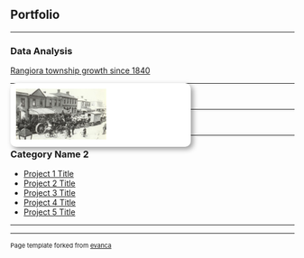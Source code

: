 ## Portfolio

---

### Data Analysis 

[Rangiora township growth since 1840](/sample_page)

<style type="text/css">
			
    .propertylabel {
		font-family: Helvetica, sans-serif;
		font-size: 4px;
		fill: rgb(239,101,72);
		text-anchor: middle;
        display: none;
    }

    #divStoryBox {
        position: absolute;
        width: 300px;
        height: auto;
        padding: 10px;
        background-color: white;
        -webkit-border-radius: 10px;
        -moz-border-radius: 10px;
        border-radius: 10px;
        -webkit-box-shadow: 4px 4px 10px rgba(0, 0, 0, 0.4);
        -moz-box-shadow: 4px 4px 10px rgba(0, 0, 0, 0.4);
        box-shadow: 4px 4px 10px rgba(0, 0, 0, 0.4);
        pointer-events: none;
    }
			
	#divStoryBox.hidden {
		display: none;
	}

    #divStoryBox p {
        margin: 0;
        font-family: sans-serif;
        font-size: 12px;
        line-height: 16px;    
    }

</style>

<div id="d3div">
    <!-- Step slider-->
    <div class="row align-items-center">
        <div class="col-sm">
            <div id="slider-step"></div>
        </div>
    </div>	
        <!-- Population bar chart -->
    <div id="divChart"></div>
    <!-- Properties map -->
    <div id="divMap"></div>
    <!-- Story box for text and images -->
    <div id="divStoryBox" >
        <p><strong><span id="storyBoxTitle"></span></strong></p>
        <p><span id="storyBoxText"></span></p>
        <img src="/images/rangiora_high_street.png" alt="Farmers Co-op store" height="90px" width="160px">
        <p><span id="storyBoxCitation" style="font-size: 9px; color: #8d918d"></span></p>
    </div>
</div>

<script src="https://d3js.org/d3.v7.min.js"></script>
<script src="https://unpkg.com/d3-simple-slider"></script>
<script type="text/javascript">

    //Define Global variables
    const baseDataset = [ 
        { key: 0, decade: 1840, population: 0, color: `#004529`, text: `Prior to Ngati Toa's attack and destruction of Kaiapohia Pa in 1831, Ngai Tahu built pataka in Rangiora to store weapons and food.` },		
        { key: 1, decade: 1850, population: 20, color: `#004529`, text: `In 1851, Charles Torlesse and John Boys, together with their wives (two Townsend sisters from Ferrymead - Alicia and Priscilla) were the first Europeans to build homes on recently acquired rural sections in Rangiora` },		
        { key: 2, decade: 1860, population: 200, color: `#006837`, text: `1860's text` },		
        { key: 3, decade: 1870, population: 750, color: `#238443`, text: `1870's text` },
        { key: 4, decade: 1880, population: 1500, color: `#41ab5d`, text: `1880's text` },
        { key: 5, decade: 1890, population: 1800, color: `#78c679`, text: `1890's text` },
        { key: 6, decade: 1900, population: 1800, color: `#addd8e`, text: `1900's text` },
        { key: 7, decade: 1910, population: 1800, color: `#d9f0a3`, text: `By the 1910's, Rangiora had still not grown much` },
        { key: 8, decade: 1920, population: 2000, color: `#f7fcb9`, text: `1920's text` },
        { key: 9, decade: 1930, population: 2100, color: `#ffffe5`, text: `1930's text` },
        { key: 10, decade: 1940, population: 2300, color: `#fff7bc`, text: `1940's text` },
        { key: 11, decade: 1950, population: 2800, color: `#fee391`, text: `1950's text` },
        { key: 12, decade: 1960, population: 3500, color: `#fec44f`, text: `1960's text` },
        { key: 13, decade: 1970, population: 4800, color: `#fe9929`, text: `1970's text` },
        { key: 14, decade: 1980, population: 6400, color: `#ec7014`, text: `1980's text` },
        { key: 15, decade: 1990, population: 8800, color: `#cc4c02`, text: `1990's text` },
        { key: 16, decade: 2000, population: 10800, color: `#e31a1c`, text: `2000's text` },
        { key: 17, decade: 2010, population: 12000, color: `#bd0026`, text: `2010's text` },
        { key: 18, decade: 2020, population: 23000, color: `#800026`, text: `Following the Christchurch earthquakes in 2010 and 2011, many "red stickered" residents used their Government and insurance pay-outs to build new homes in Rangiora subdivisions, recently developed on ex-farmland beyond the original town "belts".` }
    ];

    const decades = [];
    const colors = [];
    baseDataset.forEach(item => {
        decades.push(item.decade);
        colors.push(item.color);
    })

    let decadeValue = 2020;
    let dataset = baseDataset.slice(0,decades.indexOf(decadeValue)+1);
    let decadeValueDataObject = baseDataset[decades.indexOf(decadeValue)];
    const maxPopulation = d3.max(baseDataset, d => d.population);

    const w = 350;
    const h = 350;

    
    //Set up step slider control svg
    const sliderStep = d3
        .sliderBottom()
        .min(d3.min(decades))
        .max(d3.max(decades))
        .width(300)
        .fill(`#004529`)
        .tickFormat(d3.format('d'))
        .ticks(4)
        .step(10)
        .default(decadeValue)
        .on(`onchange`, function(d) {
            decadeValue = d;
            redraw();
        });

    const gStep = d3	
        .select(`div#slider-step`)
        .append(`svg`)
        .attr(`width`, 350)
        .attr(`height`, 80)
        .append(`g`)
        .attr(`transform`, `translate(30,30)`);

    //Create bar chart svg element, scales and axes
    const chartMargin = { top: 10, right: 10, bottom: 20, left: 40 };
    const chartWidth = 350 - chartMargin.left - chartMargin.right;
    const chartHeight = 100 - chartMargin.top - chartMargin.bottom;

    const svgChart = d3
        .select(`div#divChart`)
        .append(`svg`)
        .attr(`width`, chartWidth + chartMargin.left + chartMargin.right)
        .attr(`height`, chartHeight + chartMargin.top + chartMargin.bottom);

    const xScale = d3.scaleLinear()
        .domain([0, maxPopulation])
        .range([0, chartWidth]);

    const yScale = d3.scaleBand()
        .domain([decadeValue])
        .rangeRound([0, chartHeight])
        .padding(0.15);

    const xAxis = d3.axisBottom(xScale).ticks(2, `,.3d`).tickSize(0);
    const yAxis = d3.axisLeft(yScale).tickValues([]);

    svgChart.append(`g`)
        .attr(`transform`, `translate(0,${chartHeight})`)
        .call(xAxis)
        .call(g => g.select(`.domain`).remove());

    svgChart.append(`g`)
        .call(yAxis)
        .call(g => g.select(`.domain`).remove());

    const key = (d) => d.key;

    //Define path generator, using the geoMercator projection
    const projection = d3
        .geoMercator()
        .scale([340000])
        .center([172.64, -43.317]);

    const path = d3.geoPath(projection);
    
    //Create map svg element
    const svgMap = d3
        .select("div#divMap")
        .append("svg")
        .attr("width", w)
        .attr("height", h);	
             
    //Function - add bar to population bar chart svg
    function populationChart() {

        svgChart.selectAll(`rect`)
            .data(decadeValueDataObject, key)
            .enter()
            .append(`rect`)
            .attr(`x`, 0)
            .attr(`y`, d => yScale(d.decade))
            .attr(`height`, yScale.bandwidth())
            .attr(`width`,d => ( d.population * chartWidth / maxPopulation ))
            .attr(`fill`, d => colors[d.key]);

    }
    
    //Function - set up properties map svg
    function propertyMap () {
    
        d3.json("/data/rangiora_property_titles.json").then(json => {				

            //Bind data and create one path per property
            const rangioramap = svgMap
                .selectAll("path")
                .data(json.features)
                .enter()
                .append("path")
                .attr("d", path)                   
                .attr("fill", function(d) {
                    //Get decade color for the property
                    const value = parseInt(d.properties.decade);
                    if (value && value <= decadeValue) {
                        return colors[decades.indexOf(value)];
                    } else {            // If property decade does not exist or is > input decade
                        return "#004529";
                    }
                });

            //Create one label per property
            const propertyLabels = svgMap
                .selectAll("text")
                .data(json.features)
                .enter()
                .append("text")
                .attr("class", "propertylabel")
                .attr("x", function(d) { return path.centroid(d)[0]; })
                .attr("y", function(d) { return path.centroid(d)[1]; })
                .text(function(d) {
                    if (d.properties.seqno) {
                        return d.properties.seqno;
                    }
                });

        }).catch( err => {console.log(err)});
        
    }
                
    //Function - set up story box svg
    function storyBox () {

        d3.select(`#divStoryBox`)
            .select(`#storyBoxTitle`)
            .text(decadeValue + `'s population: ` + dataset[decades.indexOf(decadeValue)].population);

        d3.select(`#divStoryBox`)
            .select(`#storyBoxText`)
            .text(dataset[decades.indexOf(decadeValue)].text);

        d3.select(`#divStoryBox`)
            .select(`#storyBoxCitation`)
            .text(decadeValue < 1980 ? `Source: Rangiora by D.N Hawkins, Rangiora Borough Council 1983` : ``);
            
        //Display the story box
        d3.select(`#divStoryBox`).classed(`hidden`, false);
        
    }
    
    //Function - redraw map svg and bar chart on change of decade in slider control
    function redraw() {

        const lastKeyValue = dataset.length - 1;
        if (decadeValue != decades[dataset.length - 1]) {
            dataset = baseDataset.slice(0,decades.indexOf(decadeValue)+1);
        }
        yScale.domain([0, d3.max(baseDataset, function(d) { return d.population; })]);

        // change map to reflect selected decade
        svgMap.selectAll("path")
            .transition()
            .attr("fill", function(d,i) {
                //Get data value
                const value = parseInt(d.properties.decade);
                if (value && value <= decadeValue) {
                    return colors[decades.indexOf(value)];
                } else {            //If property decade does not exist or is > input decade
                    return "#004529";
            }});

        //Update the story text box
        d3.select(`#divStoryBox`)
            .select(`#storyBoxTitle`)
            .text(decadeValue + `'s population: ` + dataset[decades.indexOf(decadeValue)].population);

        d3.select(`#divStoryBox`)
            .select(`#storyBoxText`)
            .text(dataset[decades.indexOf(decadeValue)].text);

        d3.select(`#divStoryBox`)
            .select(`#storyBoxCitation`)
            .text(decadeValue < 1980 ? `Source: Rangiora by D.N Hawkins, Rangiora Borough Council 1983` : ``);
        
        //Display the story text box
        d3.select("#divStoryBox").classed("hidden", false);

        //Update chart to reflect selected decade				
        const bars = svgChart.selectAll("rect")
            .data(dataset, key);
        
        bars.enter()
            .append("rect")
            .attr("x", function(d, i) {
                return xScale(i);
            })
            .attr("y", h)
            .attr("width", xScale.bandwidth())
            .attr("height", 0)
            .attr("fill", function(d) {
                return colors[d.key];
            })
            .merge(bars)
            .transition()
            .duration(200)
            .attr("x", function(d, i) {
                return xScale(i);
            })
            .attr("y", function(d) {
                return h - yScale(d.population);
            })
            .attr("width", xScale.bandwidth())
            .attr("height", function(d) {
                return yScale(d.population);
            });
        
        bars.exit()
            .transition()
            .duration(200)
            .attr("y", h)
            .remove();
            
    }			
    
    //Function - main function that runs each of the component functions
    function runInfographic () {
    
        gStep.call(sliderStep);	//Runs the slider step control

        populationChart();		//Sets up initial display of the population bar chart	
        
        propertyMap();			//Sets up initial display of the properties map
        
        storyBox();				//Sets up initial display of the story box
		
    }
    
    runInfographic();

</script>

---
[Project 2 Title](/pdf/sample_presentation.pdf)


---
[Project 3 Title](http://example.com/)


---

### Category Name 2

- [Project 1 Title](http://example.com/)
- [Project 2 Title](http://example.com/)
- [Project 3 Title](http://example.com/)
- [Project 4 Title](http://example.com/)
- [Project 5 Title](http://example.com/)

---




---
<p style="font-size:11px">Page template forked from <a href="https://github.com/evanca/quick-portfolio">evanca</a></p>
<!-- Remove above link if you don't want to attibute -->
